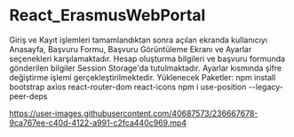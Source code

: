 # React_ErasmusWebPortal
Giriş ve Kayıt işlemleri tamamlandıktan sonra açılan ekranda kullanıcıyı Anasayfa, Başvuru Formu, Başvuru Görüntüleme Ekranı ve Ayarlar seçenekleri karşılamaktadır. Hesap oluşturma bilgileri ve başvuru formunda gönderilen bilgiler Session Storage'da tutulmaktadır. Ayarlar kısmında  şifre değiştirme işlemi gerçekleştirilmektedir.
Yüklenecek Paketler:
npm install bootstrap  axios react-router-dom react-icons 
npm i use-position --legacy-peer-deps

https://user-images.githubusercontent.com/40687573/236667678-9ca767ee-c40d-4122-a991-c2fca440c969.mp4

